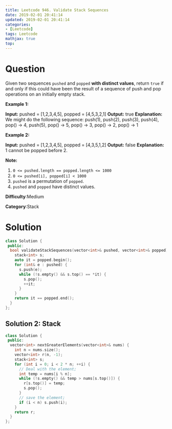 ```yaml
---
title: Leetcode 946. Validate Stack Sequences
date: 2019-02-01 20:41:14
updated: 2019-02-01 20:41:14
categories: 
- [Leetcode]
tags: Leetcode
mathjax: true
top:
---
```


# Question

Given two sequences  `pushed`  and  `popped` **with distinct values**, return  `true`  if and only if this could have been the result of a sequence of push and pop operations on an initially empty stack.

**Example 1:**

**Input:** pushed = [1,2,3,4,5], popped = [4,5,3,2,1]
**Output:** true
**Explanation:** We might do the following sequence:
push(1), push(2), push(3), push(4), pop() -> 4,
push(5), pop() -> 5, pop() -> 3, pop() -> 2, pop() -> 1

**Example 2:**

**Input:** pushed = [1,2,3,4,5], popped = [4,3,5,1,2]
**Output:** false
**Explanation:** 1 cannot be popped before 2.

**Note:**

1. `0 <= pushed.length == popped.length <= 1000`
2. `0 <= pushed[i], popped[i] < 1000`
3. `pushed`  is a permutation of  `popped`.
4. `pushed`  and  `popped`  have distinct values.

**Difficulty**:Medium

**Category**:Stack

<!-- more -->

# Solution

```cpp
class Solution {
 public:
  bool validateStackSequences(vector<int>& pushed, vector<int>& popped) {
    stack<int> s;
    auto it = popped.begin();
    for (int& e : pushed) {
      s.push(e);
      while (!s.empty() && s.top() == *it) {
        s.pop();
        ++it;
      }
    }
    return it == popped.end();
  }
};
```

## Solution 2: Stack

```cpp
class Solution {
 public:
  vector<int> nextGreaterElements(vector<int>& nums) {
    int n = nums.size();
    vector<int> r(n, -1);
    stack<int> s;
    for (int i = 0; i < 2 * n; ++i) {
      // Deal with the element;
      int temp = nums[i % n];
      while (!s.empty() && temp > nums[s.top()]) {
        r[s.top()] = temp;
        s.pop();
      }
      // save the element;
      if (i < n) s.push(i);
    }
    return r;
  }
};
```